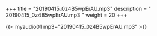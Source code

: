 +++
title = "20190415_0z4B5wpErAU.mp3"
description = " 20190415_0z4B5wpErAU.mp3 "
weight = 20
+++

{{< myaudio01 mp3="20190415_0z4B5wpErAU.mp3" >}}

